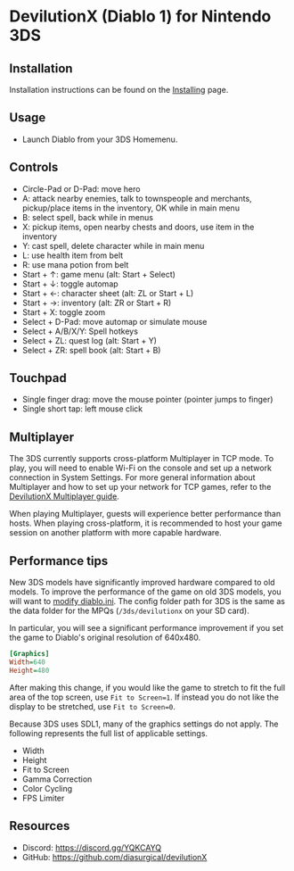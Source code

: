 # DevilutionX (Diablo 1) for Nintendo 3DS

## Installation

Installation instructions can be found on the [Installing](/docs/installing.md) page.

## Usage

* Launch Diablo from your 3DS Homemenu.

## Controls

* Circle-Pad or D-Pad: move hero
* A: attack nearby enemies, talk to townspeople and merchants, pickup/place items in the inventory, OK while in main menu
* B: select spell, back while in menus
* X: pickup items, open nearby chests and doors, use item in the inventory
* Y: cast spell, delete character while in main menu
* L: use health item from belt
* R: use mana potion from belt
* Start + ↑: game menu (alt: Start + Select)
* Start + ↓: toggle automap
* Start + ←: character sheet (alt: ZL or Start + L)
* Start + →: inventory (alt: ZR or Start + R)
* Start + X: toggle zoom
* Select + D-Pad: move automap or simulate mouse
* Select + A/B/X/Y: Spell hotkeys
* Select + ZL: quest log (alt: Start + Y)
* Select + ZR: spell book (alt: Start + B)

## Touchpad

- Single finger drag: move the mouse pointer (pointer jumps to finger)
- Single short tap: left mouse click

## Multiplayer

The 3DS currently supports cross-platform Multiplayer in TCP mode.
To play, you will need to enable Wi-Fi on the console and set up a network connection in System Settings.
For more general information about Multiplayer and how to set up your network for TCP games,
refer to the [DevilutionX Multiplayer guide](https://github.com/diasurgical/devilutionX/wiki/Multiplayer).

When playing Multiplayer, guests will experience better performance than hosts.
When playing cross-platform, it is recommended to host your game session
on another platform with more capable hardware.

## Performance tips

New 3DS models have significantly improved hardware compared to old models.
To improve the performance of the game on old 3DS models, you will want to
[modify diablo.ini](https://github.com/pionere/devilutionX/wiki/DevilutionX-diablo.ini-configuration-guide).
The config folder path for 3DS is the same as the data folder for the MPQs (`/3ds/devilutionx` on your SD card).

In particular, you will see a significant performance improvement
if you set the game to Diablo's original resolution of 640x480.

```ini
[Graphics]
Width=640
Height=480
```

After making this change, if you would like the game to stretch to fit the full area of the top screen,
use `Fit to Screen=1`. If instead you do not like the display to be stretched, use `Fit to Screen=0`.

Because 3DS uses SDL1, many of the graphics settings do not apply.
The following represents the full list of applicable settings.

* Width
* Height
* Fit to Screen
* Gamma Correction
* Color Cycling
* FPS Limiter

## Resources

* Discord: https://discord.gg/YQKCAYQ
* GitHub: https://github.com/diasurgical/devilutionX
